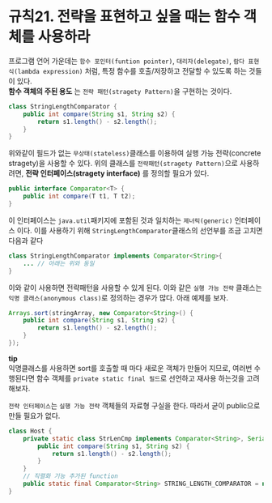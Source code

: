 # 규칙21. 전략을 표현하고 싶을 때는 함수 객체를 사용하라

프로그램 언어 가운데는 `함수 포인터(funtion pointer)`, `대리자(delegate)`, `람다 표현식(lambda expression)` 처럼, 특정 함수를 호출/저장하고 전달할 수 있도록 하는 것들이 있다.  
**함수 객체의 주된 용도** 는 `전략 패턴(stragety Pattern)`을 구현하는 것이다.

```java
class StringLengthComparator {
    public int compare(String s1, String s2) {
        return s1.length() - s2.length();
    }
}
```
위와같이 필드가 없는 `무상태(stateless)`클래스를 이용하여 실행 가능 전략(concrete stragety)을 사용할 수 있다.
위의 클래스를 `전략패턴(stragety Pattern)`으로 사용하려면, **전략 인터페이스(stragety interface)** 를 정의할 필요가 있다.

```java
public interface Comparator<T> {
    public int compare(T t1, T t2);
}
```
이 인터페이스는 `java.util`패키지에 포함된 것과 일치하는 `제너릭(generic)` 인터페이스 이다. 이를 사용하기 위해 `StringLengthComparator`클래스의 선언부를 조금 고치면 다음과 같다
```java
class StringLengthComparator implements Comparator<String>{
    ... // 아래는 위와 동일
}
```
이와 같이 사용하면 전략패턴을 사용할 수 있게 된다. 이와 같은 `실행 가능 전략` 클래스는 `익명 클래스(anonymous class)`로 정의하는 경우가 많다. 아래 예제를 보자.
```java
Arrays.sort(stringArray, new Comparator<String>() {
    public int compare(String s1, String s2) {
        return s1.length() - s2.length();
    }
});
```
**tip**  
익명클래스를 사용하면 sort를 호출할 때 마다 새로운 객체가 만들어 지므로, 여러번 수행된다면 함수 객체를 `private static final 필드`로 선언하고 재사용 하는것을 고려해보자.  

`전략 인터페이스`는 `실행 가능 전략` 객체들의 자료형 구실을 한다. 따라서 굳이 public으로 만들 필요가 없다.

```java
class Host {
    private static class StrLenCmp implements Comparator<String>, Serializable {
        public int compare(String s1, String s2) {
            return s1.length() - s2.length();
        }
    }
    // 직렬화 기능 추가된 function
    public static final Comparator<String> STRING_LENGTH_COMPARATOR = new StrLenCmp();
}
```
